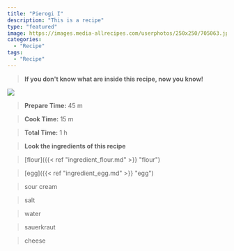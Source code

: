 ```yaml
---
title: "Pierogi I"
description: "This is a recipe"
type: "featured"
image: https://images.media-allrecipes.com/userphotos/250x250/705063.jpg
categories: 
  - "Recipe"
tags: 
  - "Recipe"
---
```



>**If you don't know what are inside this recipe, now you know!**

![](../images/Recipes-Banner.jpg)
> **Prepare Time:** 45 m


> **Cook Time:** 15 m


> **Total Time:** 1 h

> **Look the ingredients of this recipe**

> [flour]({{< ref "ingredient_flour.md" >}} "flour")

> [egg]({{< ref "ingredient_egg.md" >}} "egg")

> sour cream

> salt

> water

> sauerkraut

> cheese

